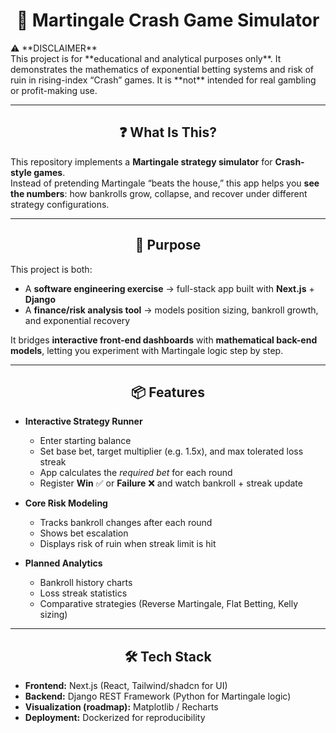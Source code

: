 <div align="center">

# 🎲 Martingale Crash Game Simulator  
</div>
⚠️ **DISCLAIMER**  
<br/>
This project is for **educational and analytical purposes only**.  
It demonstrates the mathematics of exponential betting systems and risk of ruin in rising-index “Crash” games.  
It is **not** intended for real gambling or profit-making use.  

---



<div align="center">

## ❓ What Is This?  

</div>

This repository implements a **Martingale strategy simulator** for **Crash-style games**.  
Instead of pretending Martingale “beats the house,” this app helps you **see the numbers**: how bankrolls grow, collapse, and recover under different strategy configurations.  

---

<div align="center">

## 🎯 Purpose  

</div>

This project is both:  

- A **software engineering exercise** → full-stack app built with **Next.js** + **Django**  
- A **finance/risk analysis tool** → models position sizing, bankroll growth, and exponential recovery  

It bridges **interactive front-end dashboards** with **mathematical back-end models**, letting you experiment with Martingale logic step by step.  

---

<div align="center">

## 📦 Features  

</div>

- **Interactive Strategy Runner**  
  - Enter starting balance  
  - Set base bet, target multiplier (e.g. 1.5x), and max tolerated loss streak  
  - App calculates the *required bet* for each round  
  - Register **Win** ✅ or **Failure** ❌ and watch bankroll + streak update  

- **Core Risk Modeling**  
  - Tracks bankroll changes after each round  
  - Shows bet escalation  
  - Displays risk of ruin when streak limit is hit  

- **Planned Analytics**  
  - Bankroll history charts  
  - Loss streak statistics  
  - Comparative strategies (Reverse Martingale, Flat Betting, Kelly sizing)  

---

<div align="center">

## 🛠 Tech Stack  

</div>

- **Frontend:** Next.js (React, Tailwind/shadcn for UI)  
- **Backend:** Django REST Framework (Python for Martingale logic)  
- **Visualization (roadmap):** Matplotlib / Recharts  
- **Deployment:** Dockerized for reproducibility  
